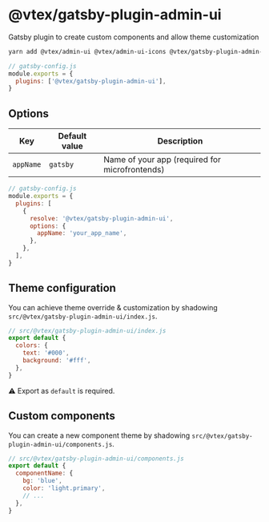 # @vtex/gatsby-plugin-admin-ui

Gatsby plugin to create custom components and allow theme customization

```sh
yarn add @vtex/admin-ui @vtex/admin-ui-icons @vtex/gatsby-plugin-admin-ui
```

```js
// gatsby-config.js
module.exports = {
  plugins: ['@vtex/gatsby-plugin-admin-ui'],
}
```

## Options

| Key       | Default value | Description                                    |
| --------- | ------------- | ---------------------------------------------- |
| `appName` | `gatsby`      | Name of your app (required for microfrontends) |

```js
// gatsby-config.js
module.exports = {
  plugins: [
    {
      resolve: '@vtex/gatsby-plugin-admin-ui',
      options: {
        appName: 'your_app_name',
      },
    },
  ],
}
```

## Theme configuration

You can achieve theme override & customization by shadowing `src/@vtex/gatsby-plugin-admin-ui/index.js`.

```js
// src/@vtex/gatsby-plugin-admin-ui/index.js
export default {
  colors: {
    text: '#000',
    background: '#fff',
  },
}
```

⚠️ Export as `default` is required.

## Custom components

You can create a new component theme by shadowing `src/@vtex/gatsby-plugin-admin-ui/components.js`.

```js
// src/@vtex/gatsby-plugin-admin-ui/components.js
export default {
  componentName: {
    bg: 'blue',
    color: 'light.primary',
    // ...
  },
}
```
